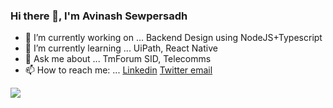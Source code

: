 ### Hi there 👋, I'm Avinash Sewpersadh

- 🔭 I’m currently working on ... Backend Design using NodeJS+Typescript
- 🌱 I’m currently learning ... UiPath, React Native
- 💬 Ask me about ... TmForum SID, Telecomms
- 📫 How to reach me: ... [Linkedin](https://linkedin.com/in/avinashsewpersadh)        [Twitter ](https://twitter.com/asewpersadh)     [email](mailto:avi.ukzn@gmail.com)

<img src="https://github-readme-stats.vercel.app/api?username=dotavi&&show_icons=true&title_color=ffffff&icon_color=bb2acf&text_color=daf7dc&bg_color=151515">
